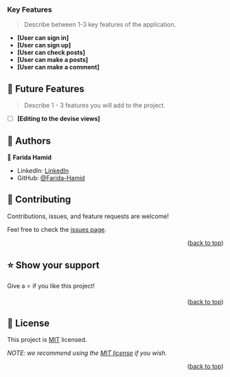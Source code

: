 <a name="readme-top"></a>

<!--
# Blog App

The Blog app will be a classic example of a blog website. You will create a fully functional website that will show the list of posts and empower readers to interact with them by adding comments and liking posts.

### Projects list

You will be building the Blog app for three weeks. Here is the list of projects that will guide you through the steps described above. You will find details about each of the milestone requirements in the upcoming program activities.

- Project 1: Setup and controllers.
- Project 2: Controllers specs.
- Project 3: Creating a data model.
- Project 4: Processing data in models.
- Project 5: Views.
- Project 6: Forms
- Project 7: Validations, Model specs, and n+1 problems.
- Project 8: Add Devise.
- Project 9: Add authorization rules.
- Project 10: Integration specs for Views.
- Project 11: Add API endpoints.
- Exercise: API documentation.


## 💻 Getting Started <a name="getting-started"></a>

To get a local copy up and running, follow these steps.

### Setup

Clone this repository to your desired folder:

```sh
  git clone git@github.com:Farida-Hamid/BlogApp.git
  cd BlogApp
```

### Install

Install dependencies:

```sh
bundle install
```

### Usage

To run the project, execute the following command:

```sh
  rails server
```

### Setup database
run:
```
rails db:create
rails db:migrate
rails db:seed
```

### Run the app
run:
```
rails s
```

### Run tests

run:

`rspec`

<!-- Features -->

### Key Features <a name="key-features"></a>

> Describe between 1-3 key features of the application.

- **[User can sign in]**
- **[User can sign up]**
- **[User can check posts]**
- **[User can make a posts]**
- **[User can make a comment]**

## 🔭 Future Features <a name="future-features"></a>

> Describe 1 - 3 features you will add to the project.

- [ ] **[Editing to the devise views]**


## 👥 Authors <a name="authors"></a>


👤 **Farida Hamid**

- LinkedIn: [LinkedIn](https://linkedin.com/in/farida-hamid)
- GitHub: [@Farida-Hamid](https://github.com/Farida-Hamid)

<!-- CONTRIBUTING -->

## 🤝 Contributing <a name="contributing"></a>

Contributions, issues, and feature requests are welcome!

Feel free to check the [issues page](../../issues/).

<p align="right">(<a href="#readme-top">back to top</a>)</p>

<!-- SUPPORT -->

## ⭐️ Show your support <a name="support"></a>

Give a ⭐️ if you like this project!

<p align="right">(<a href="#readme-top">back to top</a>)</p>


<!-- LICENSE -->

## 📝 License <a name="license"></a>

This project is [MIT](./LICENSE) licensed.

_NOTE: we recommend using the [MIT license](https://github.com/Farida-Hamid/School-Library/blob/dev/LICENSE) if you wish._

<p align="right">(<a href="#readme-top">back to top</a>)</p>
